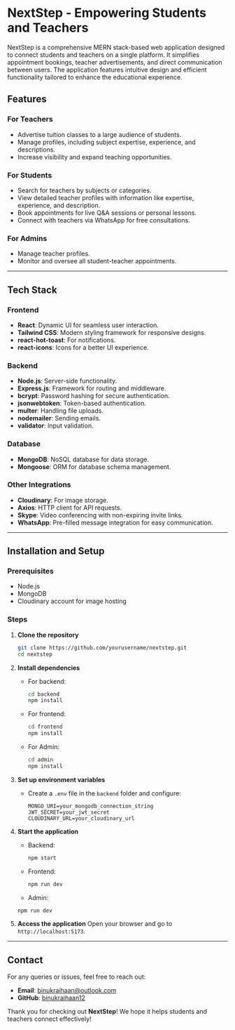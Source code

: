 
# NextStep - Empowering Students and Teachers

NextStep is a comprehensive MERN stack-based web application designed to connect students and teachers on a single platform. It simplifies appointment bookings, teacher advertisements, and direct communication between users. The application features intuitive design and efficient functionality tailored to enhance the educational experience.

## **Features**

### **For Teachers**
- Advertise tuition classes to a large audience of students.
- Manage profiles, including subject expertise, experience, and descriptions.
- Increase visibility and expand teaching opportunities.

### **For Students**
- Search for teachers by subjects or categories.
- View detailed teacher profiles with information like expertise, experience, and description.
- Book appointments for live Q&A sessions or personal lessons.
- Connect with teachers via WhatsApp for free consultations.

### **For Admins**
- Manage teacher profiles.
- Monitor and oversee all student-teacher appointments.

---

## **Tech Stack**

### **Frontend**
- **React**: Dynamic UI for seamless user interaction.
- **Tailwind CSS**: Modern styling framework for responsive designs.
- **react-hot-toast**: For notifications.
- **react-icons**: Icons for a better UI experience.

### **Backend**
- **Node.js**: Server-side functionality.
- **Express.js**: Framework for routing and middleware.
- **bcrypt**: Password hashing for secure authentication.
- **jsonwebtoken**: Token-based authentication.
- **multer**: Handling file uploads.
- **nodemailer**: Sending emails.
- **validator**: Input validation.

### **Database**
- **MongoDB**: NoSQL database for data storage.
- **Mongoose**: ORM for database schema management.

### **Other Integrations**
- **Cloudinary**: For image storage.
- **Axios**: HTTP client for API requests.
- **Skype**: Video conferencing with non-expiring invite links.
- **WhatsApp**: Pre-filled message integration for easy communication.

---



## **Installation and Setup**

### Prerequisites
- Node.js
- MongoDB
- Cloudinary account for image hosting

### Steps
1. **Clone the repository**
   ```bash
   git clone https://github.com/yourusername/nextstep.git
   cd nextstep
   ```

2. **Install dependencies**
   - For backend:
     ```bash
     cd backend
     npm install
     ```
   - For frontend:
     ```bash
     cd frontend
     npm install
     ```
   - For Admin:
     ```bash
     cd admin
     npm install
     ```

3. **Set up environment variables**
   - Create a `.env` file in the `backend` folder and configure:
     ```env
     MONGO_URI=your_mongodb_connection_string
     JWT_SECRET=your_jwt_secret
     CLOUDINARY_URL=your_cloudinary_url
     ```

4. **Start the application**
   - Backend:
     ```bash
     npm start
     ```
   - Frontend:
     ```bash
     npm run dev
     ```
    - Admin:
     ```bash
     npm run dev
     ```
5. **Access the application**
   Open your browser and go to `http://localhost:5173`.
---
## **Contact**
For any queries or issues, feel free to reach out:
- **Email**: binukraihaan@outlook.com
- **GitHub**: [binukraihaan12](https://github.com/binukraihaan12)

Thank you for checking out **NextStep**! We hope it helps students and teachers connect effectively!
